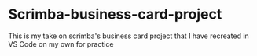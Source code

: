 # Scrimba-business-card-project
This is my take on scrimba's business card project that I have recreated in VS Code on my own for practice

